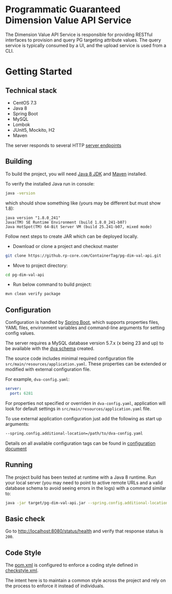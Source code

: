 # Programmatic Guaranteed Dimension Value API Service

The Dimension Value API Service is responsible for providing RESTful interfaces to provision and query PG targeting attribute values.
The query service is typically consumed by a UI, and the upload service is used from a CLI.

# Getting Started

## Technical stack
- CentOS 7.3
- Java 8
- Spring Boot
- MySQL
- Lombok
- JUnit5, Mockito, H2
- Maven

The server responds to several HTTP [server endpoints](docs/server_endpoints.md) 

## Building

To build the project, you will need 
[Java 8 JDK](http://www.oracle.com/technetwork/java/javase/downloads/index.html)
and [Maven](https://maven.apache.org/) installed.

To verify the installed Java run in console:
```bash
java -version
```
which should show something like (yours may be different but must show 1.8):
```
java version "1.8.0_241"
Java(TM) SE Runtime Environment (build 1.8.0_241-b07)
Java HotSpot(TM) 64-Bit Server VM (build 25.241-b07, mixed mode)
```

Follow next steps to create JAR which can be deployed locally. 
- Download or clone a project and checkout master
```bash
git clone https://github.rp-core.com/ContainerTag/pg-dim-val-api.git
```

- Move to project directory:
```bash
cd pg-dim-val-api
```

- Run below command to build project:
```bash
mvn clean verify package
```

## Configuration

Configuration is handled by [Spring Boot](https://docs.spring.io/spring-boot/docs/current/reference/html/boot-features-external-config.html), 
which supports properties files, YAML files, environment variables and command-line arguments for setting config values.

The server requires a MySQL database version 5.7.x (x being 23 and up) to be available with the [dva schema](sql/pg-dva-init-db.sql) created.

The source code includes minimal required configuration file `src/main/resources/application.yaml`.
These properties can be extended or modified with external configuration file.

For example, `dva-config.yaml`:
```yaml
server:
  port: 6281
```
For properties not specified or overriden in `dva-config.yaml`, application will look for default settings  in `src/main/resources/application.yaml` file.

To use external application configuration just add the following as start up arguments:
```bash
--spring.config.additional-location=/path/to/dva-config.yaml
```

Details on all available configuration tags can be found in [configuration document](docs/config-app.md)

## Running

The project build has been tested at runtime with a Java 8 runtime. 
Run your local server (you may need to point to active remote URLs and a valid database schema to avoid seeing errors in the logs) with a command similar to:
```bash
java -jar target/pg-dim-val-api.jar --spring.config.additional-location=sample/dva-config.yaml 
```

## Basic check

Go to [http://localhost:8080/status/health](http://localhost:8080/status/health) 
and verify that response status is `200`.


## Code Style

The [pom.xml](pom.xml) is configured to enforce a coding style defined in [checkstyle.xml](checkstyle.xml).

The intent here is to maintain a common style across the project and rely on the process to enforce it instead of individuals.
